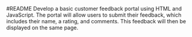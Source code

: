 #README
Develop a basic customer feedback portal using HTML and JavaScript. The portal will allow users to submit their feedback, which includes their name, a rating, and comments. This feedback will then be displayed on the same page.